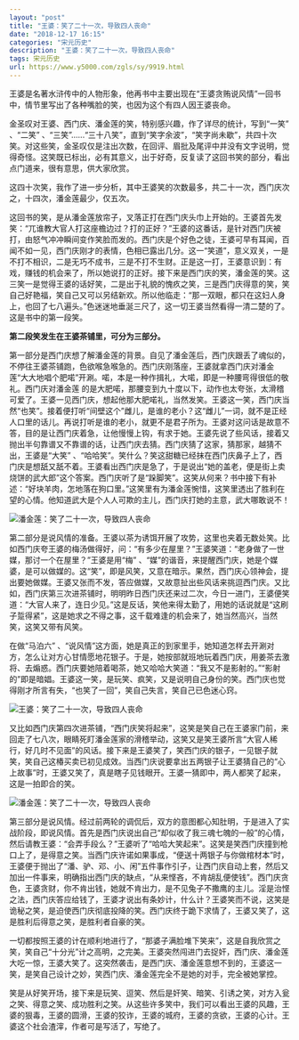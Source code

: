 ```yaml
---
layout: "post"
title: "王婆：笑了二十一次，导致四人丧命"
date: "2018-12-17 16:15"
categories: "宋元历史"
description: "王婆：笑了二十一次，导致四人丧命"
tags: 宋元历史
url: https://www.y5000.com/zgls/sy/9919.html
---
```






王婆是名著水浒传中的人物形象，他再书中主要出现在“王婆贪贿说风情”一回书中，情节里写出了各种嘴脸的笑，也因为这个有四人因王婆丧命。

金圣叹对王婆、西门庆、潘金莲的笑，特别感兴趣，作了详尽的统计，写到“一笑” 、“二笑”
、“三笑”......“三十八笑”，直到“笑字余波”，“笑字尚未歇”，共四十次笑。对这些笑，金圣叹仅是注出次数，在回评、眉批及尾评中并没有文字说明，觉得奇怪。这笑既已标出，必有其意义，出于好奇，反复读了这回书笑的部分，看出点门道来，很有意思，供大家欣赏。

这四十次笑，我作了进一步分析，其中王婆笑的次数最多，共二十一次，西门庆次之，十四次，潘金莲最少，仅五次。

这回书的笑，是从潘金莲放帘子，叉落正打在西门庆头巾上开始的。王婆首先发笑：“兀谁教大官人打这座檐边过？打的正好？”王婆的这番话，是针对西门庆被打，由怒气冲冲瞬间变作笑脸而发的。西门庆是个好色之徒，王婆可早有耳闻，百闻不如一见，西门庆刚才的表情，色相已露出几分。这一“笑道”，意义双关，一是不打不相识，二是无巧不成书，三是不打不生财。正是这一打，王婆意识到：有戏，赚钱的机会来了，所以她说打的正好。接下来是西门庆的笑，潘金莲的笑。这三笑一是觉得王婆的话好笑，二是出于礼貌的愧疚之笑，三是西门庆得意的笑，笑自己好艳福，笑自己又可以另结新欢。所以他临走：“那一双眼，都只在这妇人身上，也回了七八遍头。”色迷迷地垂涎三尺了，这一切王婆当然看得一清二楚的了。这是书中的第一段笑。

**第二段笑发生在王婆茶铺里，可分为三部分。**

第一部分是西门庆想了解潘金莲的背景。自见了潘金莲后，西门庆跟丢了魂似的，不停往王婆茶铺跑，色欲喉急喉急的。西门庆刚落座，王婆就拿西门庆对潘金莲“大大地唱个肥喏”开涮。喏，本是一种作揖礼，大喏，即是一种腰弯得很低的敬礼。西门庆对潘金莲
的是大肥喏，那腰变到九十度以下，动作也太夸张，太滑稽可爱了。王婆一见西门庆，想起他那大肥喏礼，当然发笑。王婆这一笑，西门庆当然“也笑”。接着便打听“间壁这个”雌儿，是谁的老小？这“雌儿”一词，就不是正经人口里的话儿。再说打听是谁的老小，就更不是君子所为。王婆对这问话是故意不答，目的是让西门庆着急，让他慢慢上钩，有求于她。王婆先说了些风话，接着又抛出半句靠谱又不靠谱的话，让西门庆去猜。西门庆猜了这家，猜那家，越猜不出，王婆是“大笑”
、“哈哈笑”。笑什么？笑这甜糖已经抹在西门庆鼻子上了，西门庆是想舐又舐不着。王婆看出西门庆是急了，于是说出“她的盖老，便是街上卖烧饼的武大郎”这个答案。西门庆听了是“跺脚笑”。这笑从何来？书中接下有补述：“好块羊肉，怎地落在狗口里。”这笑里有为潘金莲惋惜，这笑里透出了胜利在望的心情。他知道武大是个人人可欺的主儿，西门庆打她的主意，武大哪敢说不！

![潘金莲：笑了二十一次，导致四人丧命](/uploads/allimg/170110/6-1F110134645626.JPG)

第二部分是说风情的准备。王婆以茶为诱饵开展了攻势，这里也夹着无数处笑。比如西门庆夸王婆的梅汤做得好，问：“有多少在屋里？”王婆笑道：“老身做了一世媒，那讨一个在屋里？”王婆是用“梅”
、“媒”的谐音，来提醒西门庆，她是个媒婆，是可以做媒的。这“笑”，即是风笑，又意在暗示。果然，西门庆心领神会，提出要她做媒。王婆又张而不发，答应做媒，又故意扯出些风话来挑逗西门庆。又比如，西门庆第三次进茶铺时，明明昨日西门庆还来过二次，今日一进门，王婆便笑道：“大官人来了，连日少见。”这是反话，笑他来得太勤了，用她的话说就是“这刷子踅得紧”，这是她求之不得之事，这千载难逢的机会来了，她当然高兴，当然笑，这笑又带有风笑。

在做“马泊六”
、“说风情”这方面，她是真正的到家里手，她知道怎样去开涮对方，怎么让对方心甘情愿地花银子。于是，她按部就班地玩着西门庆，用姜茶去激将、去煽惑。西门庆要她陪着喝茶，她又哈哈大笑道：“我又不是影射的。”“影射的”即是暗娼。王婆这一笑，是玩笑、疯笑，又是说明自己身份的笑。西门庆也觉得刚才所言有失，“也笑了一回”，笑自己失言，笑自己已色迷心窍。

![王婆：笑了二十一次，导致四人丧命](/uploads/allimg/170110/6-1F110134IB50.JPG)

又比如西门庆第四次进茶铺，“西门庆笑将起来”，这笑是笑自己在王婆家门前，来回走了七八次，眼睛死盯潘金莲家的滑稽举动，这笑又是笑王婆所言“大官人稀行，好几时不见面”的风话。接下来是王婆笑了，笑西门庆的银子，一见银子就笑，笑自己这椿买卖已初见成效。当西门庆说要拿出五两银子让王婆猜自己的“心上故事”时，王婆又笑了，真是瞎子见钱眼开。王婆一猜即中，两人都笑了起来，这是一拍即合的笑。

![潘金莲：笑了二十一次，导致四人丧命](/uploads/allimg/170110/6-1F110134S1E6.JPG)

第三部分是说风情。经过前两轮的调侃后，双方的意图都心知肚明，于是进入了实战阶段，即说风情。首先是西门庆说出自己“却似收了我三魂七魄的一般”的心情，然后请教王婆：“会弄手段么？”王婆听了“哈哈大笑起来”。这笑是笑西门庆撞到枪口上了，是得意之笑。当西门庆许诺如果事成，“便送十两银子与你做棺材本”时，王婆便于抛出了“潘、驴、邓、小、闲”五件事作引子，让西门庆自动上套，然后又加出一件事来，明确指出西门庆的缺点，“从来悭吝，不肯胡乱便使钱”。西门庆贪色，王婆贪财，你不肯出钱，她就不肯出力，是不见兔子不撒鹰的主儿。淫是治悭之法，西门庆答应给钱了，王婆才说出有条妙计，什么计？王婆笑而不说，这笑是诡秘之笑，是迫使西门庆彻底投降的笑。西门庆终于跪下求情了，王婆又笑了，这是胜利后得意之笑，是胜利者自豪的笑。

一切都按照王婆的计在顺利地进行了，“那婆子满脸堆下笑来”，这是自我欣赏之笑，笑自己“十分光”计之高明，之完美。王婆突然闯进门去捉奸，西门庆、潘金莲大吃一惊，王婆大笑了。这突然袭击，是西门庆、潘金莲意想不到的，王婆这一笑，是笑自己设计之妙，笑西门庆、潘金莲完全不是她的对手，完全被她掌控。

笑是从好笑开场，接下来是玩笑、逗笑、然后是奸笑、暗笑、引诱之笑，对方入瓮之笑、得意之笑、成功胜利之笑。从这些许多笑中，我们可以看出王婆的风趣，王婆的狠毒，王婆的圆滑，王婆的狡诈，王婆的城府，王婆的贪欲，王婆的心计。王婆这个社会渣滓，作者可是写活了，写绝了。
